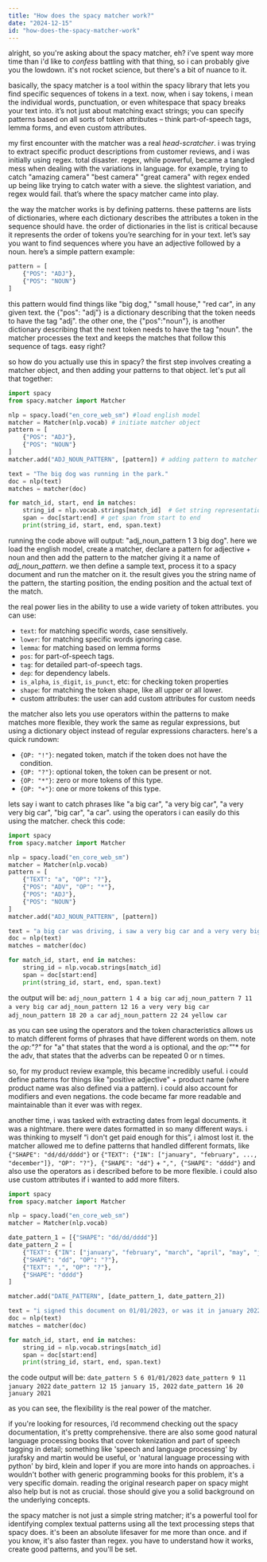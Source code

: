```yaml
---
title: "How does the spacy matcher work?"
date: "2024-12-15"
id: "how-does-the-spacy-matcher-work"
---
```


alright, so you're asking about the spacy matcher, eh? i’ve spent way more time than i'd like to *confess* battling with that thing, so i can probably give you the lowdown. it's not rocket science, but there's a bit of nuance to it.

basically, the spacy matcher is a tool within the spacy library that lets you find specific sequences of tokens in a text. now, when i say tokens, i mean the individual words, punctuation, or even whitespace that spacy breaks your text into. it’s not just about matching exact strings; you can specify patterns based on all sorts of token attributes – think part-of-speech tags, lemma forms, and even custom attributes.

my first encounter with the matcher was a real *head-scratcher*. i was trying to extract specific product descriptions from customer reviews, and i was initially using regex. total disaster. regex, while powerful, became a tangled mess when dealing with the variations in language. for example, trying to catch "amazing camera" "best camera" "great camera" with regex ended up being like trying to catch water with a sieve. the slightest variation, and regex would fail. that’s where the spacy matcher came into play.

the way the matcher works is by defining patterns. these patterns are lists of dictionaries, where each dictionary describes the attributes a token in the sequence should have. the order of dictionaries in the list is critical because it represents the order of tokens you’re searching for in your text. let’s say you want to find sequences where you have an adjective followed by a noun. here’s a simple pattern example:

```python
pattern = [
    {"POS": "ADJ"},
    {"POS": "NOUN"}
]
```

this pattern would find things like "big dog," "small house," "red car", in any given text. the {"pos": "adj"} is a dictionary describing that the token needs to have the tag "adj". the other one, the {"pos":"noun"}, is another dictionary describing that the next token needs to have the tag "noun". the matcher processes the text and keeps the matches that follow this sequence of tags. easy right?

so how do you actually use this in spacy? the first step involves creating a matcher object, and then adding your patterns to that object. let's put all that together:

```python
import spacy
from spacy.matcher import Matcher

nlp = spacy.load("en_core_web_sm") #load english model
matcher = Matcher(nlp.vocab) # initiate matcher object
pattern = [
    {"POS": "ADJ"},
    {"POS": "NOUN"}
]
matcher.add("ADJ_NOUN_PATTERN", [pattern]) # adding pattern to matcher

text = "The big dog was running in the park."
doc = nlp(text)
matches = matcher(doc)

for match_id, start, end in matches:
    string_id = nlp.vocab.strings[match_id]  # Get string representation
    span = doc[start:end] # get span from start to end
    print(string_id, start, end, span.text)
```

running the code above will output: "adj_noun_pattern 1 3 big dog".
here we load the english model, create a matcher, declare a pattern for adjective + noun and then add the pattern to the matcher giving it a name of *adj_noun_pattern*. we then define a sample text, process it to a spacy document and run the matcher on it. the result gives you the string name of the pattern, the starting position, the ending position and the actual text of the match.

the real power lies in the ability to use a wide variety of token attributes. you can use:
*   `text`: for matching specific words, case sensitively.
*   `lower`: for matching specific words ignoring case.
*   `lemma`: for matching based on lemma forms
*   `pos`: for part-of-speech tags.
*   `tag`: for detailed part-of-speech tags.
*   `dep`: for dependency labels.
*   `is_alpha`, `is_digit`, `is_punct`, etc: for checking token properties
*   `shape`: for matching the token shape, like all upper or all lower.
*   custom attributes: the user can add custom attributes for custom needs

the matcher also lets you use operators within the patterns to make matches more flexible, they work the same as regular expressions, but using a dictionary object instead of regular expressions characters. here's a quick rundown:
*   `{OP: "!"}`: negated token, match if the token does not have the condition.
*   `{OP: "?"}`: optional token, the token can be present or not.
*   `{OP: "*"}`: zero or more tokens of this type.
*   `{OP: "+"}`: one or more tokens of this type.

lets say i want to catch phrases like "a big car", "a very big car", "a very very big car", "big car", "a car". using the operators i can easily do this using the matcher. check this code:

```python
import spacy
from spacy.matcher import Matcher

nlp = spacy.load("en_core_web_sm")
matcher = Matcher(nlp.vocab)
pattern = [
    {"TEXT": "a", "OP": "?"},
    {"POS": "ADV", "OP": "*"},
    {"POS": "ADJ"},
    {"POS": "NOUN"}
]
matcher.add("ADJ_NOUN_PATTERN", [pattern])

text = "a big car was driving, i saw a very big car and a very very big car, i also saw a car, and a yellow car"
doc = nlp(text)
matches = matcher(doc)

for match_id, start, end in matches:
    string_id = nlp.vocab.strings[match_id]
    span = doc[start:end]
    print(string_id, start, end, span.text)

```

the output will be:
`adj_noun_pattern 1 4 a big car`
`adj_noun_pattern 7 11 a very big car`
`adj_noun_pattern 12 16 a very very big car`
`adj_noun_pattern 18 20 a car`
`adj_noun_pattern 22 24 yellow car`

as you can see using the operators and the token characteristics allows us to match different forms of phrases that have different words on them. note the *op:"?"* for "a" that states that the word a is optional, and the *op:"*"* for the adv, that states that the adverbs can be repeated 0 or n times.

so, for my product review example, this became incredibly useful. i could define patterns for things like "positive adjective" + product name (where product name was also defined via a pattern). i could also account for modifiers and even negations. the code became far more readable and maintainable than it ever was with regex.

another time, i was tasked with extracting dates from legal documents. it was a nightmare. there were dates formatted in so many different ways. i was thinking to myself “i don't get paid enough for this”, i almost lost it. the matcher allowed me to define patterns that handled different formats, like `{"SHAPE": "dd/dd/dddd"}` or `{"TEXT": {"IN": ["january", "february", ..., "december"]}, "OP": "?"}, {"SHAPE": "dd"}` + `",", {"SHAPE": "dddd"}` and also use the operators as i described before to be more flexible. i could also use custom attributes if i wanted to add more filters.

```python
import spacy
from spacy.matcher import Matcher

nlp = spacy.load("en_core_web_sm")
matcher = Matcher(nlp.vocab)

date_pattern_1 = [{"SHAPE": "dd/dd/dddd"}]
date_pattern_2 = [
    {"TEXT": {"IN": ["january", "february", "march", "april", "may", "june", "july", "august", "september", "october", "november", "december"]}, "OP":"?"},
    {"SHAPE": "dd", "OP": "?"},
    {"TEXT": ",", "OP": "?"},
    {"SHAPE": "dddd"}
]

matcher.add("DATE_PATTERN", [date_pattern_1, date_pattern_2])

text = "i signed this document on 01/01/2023, or was it in january 2022, or maybe january 15, 2022 or the 15th of january 2021"
doc = nlp(text)
matches = matcher(doc)

for match_id, start, end in matches:
    string_id = nlp.vocab.strings[match_id]
    span = doc[start:end]
    print(string_id, start, end, span.text)
```

the code output will be:
`date_pattern 5 6 01/01/2023`
`date_pattern 9 11 january 2022`
`date_pattern 12 15 january 15, 2022`
`date_pattern 16 20 january 2021`

as you can see, the flexibility is the real power of the matcher.

if you're looking for resources, i’d recommend checking out the spacy documentation, it's pretty comprehensive. there are also some good natural language processing books that cover tokenization and part of speech tagging in detail; something like 'speech and language processing' by jurafsky and martin would be useful, or 'natural language processing with python' by bird, klein and loper if you are more into hands on approaches. i wouldn't bother with generic programming books for this problem, it's a very specific domain. reading the original research paper on spacy might also help but is not as crucial. those should give you a solid background on the underlying concepts.

the spacy matcher is not just a simple string matcher; it's a powerful tool for identifying complex textual patterns using all the text processing steps that spacy does. it's been an absolute lifesaver for me more than once. and if you know, it's also faster than regex. you have to understand how it works, create good patterns, and you'll be set.
